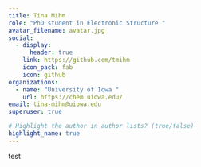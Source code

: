 ```yaml
---
title: Tina Mihm
role: "PhD student in Electronic Structure "
avatar_filename: avatar.jpg
social:
  - display:
      header: true
    link: https://github.com/tmihm
    icon_pack: fab
    icon: github
organizations:
  - name: "University of Iowa "
    url: https://chem.uiowa.edu/
email: tina-mihm@uiowa.edu
superuser: true

# Highlight the author in author lists? (true/false)
highlight_name: true
---
```

test
